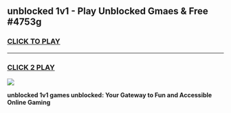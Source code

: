
## unblocked 1v1 - Play Unblocked Gmaes & Free #4753g
<h3>
<a href="https://news.freeplayer.one?title=unblocked_1v1&ref=24F">CLICK TO PLAY</a></h3>
<hr>

<h3>
<a href="https://news.freeplayer.one?title=unblocked_1v1&ref=24F">CLICK 2 PLAY</a>
  
</h3>

<a href="https://news.freeplayer.one?title=unblocked_1v1&ref=24F/"><img src="https://clearcache.store/games.png"></a>


**unblocked 1v1 games unblocked: Your Gateway to Fun and Accessible Online Gaming**
